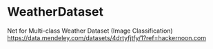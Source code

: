 # WeatherDataset
Net for Multi-class Weather Dataset (Image Classification)
https://data.mendeley.com/datasets/4drtyfjtfy/1?ref=hackernoon.com

